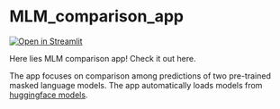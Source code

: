 # MLM_comparison_app

[![Open in Streamlit](https://static.streamlit.io/badges/streamlit_badge_black_white.svg)](https://kuni88-mlm-comparison-app-main-6706ao.streamlitapp.com/)

Here lies MLM comparison app! Check it out here. 

The app focuses on comparison among predictions of two pre-trained masked language models. The app automatically loads models from [huggingface models](https://huggingface.co/models).  
